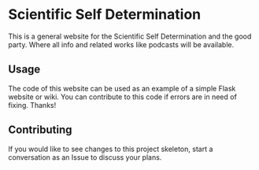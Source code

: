 # Scientific Self Determination

This is a general website for the Scientific Self Determination and the
good party. Where all info and related works like podcasts will be available.


## Usage

The code of this website can be used as an example of a simple Flask website or
wiki. You can contribute to this code if errors are in need of fixing. Thanks!

## Contributing

If you would like to see changes to this project skeleton, start a conversation as an Issue to discuss your plans.
